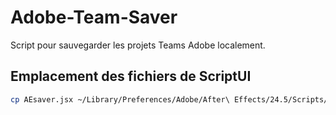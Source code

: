# Adobe-Team-Saver
Script pour sauvegarder les projets Teams Adobe localement.

## Emplacement des fichiers de ScriptUI
```bash
cp AEsaver.jsx ~/Library/Preferences/Adobe/After\ Effects/24.5/Scripts/ScriptUI\ Panels/AEsaver.jsx
```
